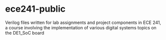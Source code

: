 # ece241-public
Verilog files written for lab assignments and project components in ECE 241, a course involving the implementation of various digital systems topics on the DE1_SoC board

